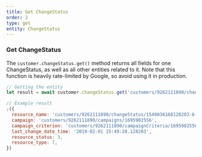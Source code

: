 ```yaml
---
title: Get ChangeStatus
order: 2
type: get
entity: ChangeStatus
---
```


### Get ChangeStatus

The `customer.changeStatus.get()` method returns all fields for one ChangeStatus, as well as all other entities related to it. Note that this function is heavily rate-limited by Google, so avoid using it in production.

```javascript
// Getting the entity
let result = await customer.changeStatus.get('customers/9262111890/changeStatus/1549036168128203-6-1695902556-30000')
```

```javascript
// Example result
;({
  resource_name: 'customers/9262111890/changeStatus/1549036168128203-6-1695902556-30000',
  campaign: 'customers/9262111890/campaigns/1695902556',
  campaign_criterion: 'customers/9262111890/campaignCriteria/1695902556~30000',
  last_change_date_time: '2019-02-01 15:49:28.128203',
  resource_status: 3,
  resource_type: 7,
})
```
